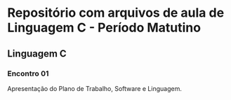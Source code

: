 # Repositório com arquivos de aula de Linguagem C - Período Matutino

## Linguagem C

### Encontro 01
Apresentação do Plano de Trabalho, Software e Linguagem.
